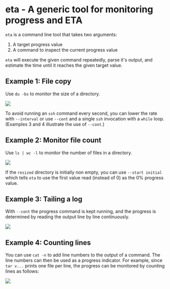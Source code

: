 # eta - A generic tool for monitoring progress and ETA

`eta` is a command line tool that takes two arguments:

1. A target progress value
2. A command to inspect the current progress value

`eta` will execute the given command repeatedly, parse it's output, and estimate the time until it reaches the given target value.

## Example 1: File copy
Use `du -bs` to monitor the size of a directory.

<img src="http://aioo.be/eta/demo1b.gif" />

To avoid running an `ssh` command every second, you can lower the rate with `--interval` or use `--cont` and a single `ssh` invocation with a `while` loop. (Examples 3 and 4 illustrate the use of `--cont`.)

## Example 2: Monitor file count
Use `ls | wc -l` to monitor the number of files in a directory.

<img src="http://aioo.be/eta/demo2.gif" />

If the `resized` directory is initially non empty, you can use `--start initial` which tells `eta` to use the first value read (instead of 0) as the 0% progress value.

## Example 3: Tailing a log
With `--cont` the progress command is kept running, and the progress is determined by reading the output line by line continuously.

<img src="http://aioo.be/eta/demo3.gif" />

## Example 4: Counting lines
You can use `cat -n` to add line numbers to the output of a command. The line numbers can then be used as a progress indicator. For example, since `tar v...` prints one file per line, the progress can be monitored by counting lines as follows:

<img src="http://aioo.be/eta/demo4.gif" />

